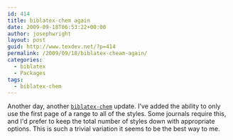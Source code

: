 ```yaml
---
id: 414
title: biblatex-chem again
date: 2009-09-18T06:53:22+00:00
author: josephwright
layout: post
guid: http://www.texdev.net/?p=414
permalink: /2009/09/18/biblatex-cheam-again/
categories:
  - biblatex
  - Packages
tags:
  - biblatex-chem
---
```

Another day, another [`biblatex-chem`](https://ctan.org/pkg/biblatex-chem) update. I've added the ability to only use the first page of a range to all of the styles. Some journals require this, and I'd prefer to keep the total number of styles down with appropriate options. This is such a trivial variation it seems to be the best way to me.
